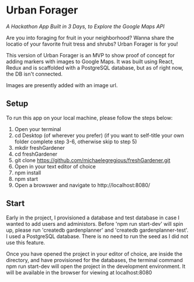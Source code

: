 # Urban Forager

_A Hackathon App Built in 3 Days, to Explore the Google Maps API_

Are you into foraging for fruit in your neighborhood? Wanna share the locatio of your favorite fruit tress and shrubs? Urban Forager is for you!

This version of Urban Forager is an MVP to show proof of concept for adding markers with images to Google Maps. It was built using React, Redux and is scaffolded with a PostgreSQL database, but as of right now, the DB isn't connected.

Images are presently added with an image url.

## Setup

To run this app on your local machine, please follow the steps below:

1.  Open your terminal
2.  cd Desktop (of wherever you prefer)
    (if you want to self-title your own folder complete step 3-6, otherwise skip to step 5)
3.  mkdir freshGardener
4.  cd freshGardener
5.  git clone https://github.com/michaelegregious/freshGardener.git
6.  Open in your text editor of choice
7.  npm install
8.  npm start
9.  Open a browswer and navigate to http://localhost:8080/

## Start

Early in the project, I provisioned a database and test database in case I wanted to add users and administors. Before 'npm run start-dev' will spin up, please run 'createdb gardenplanner' and 'createdb gardenplanner-test'. I used a PostgreSQL database. There is no need to run the seed as I did not use this feature.

Once you have opened the project in your editor of choice, are inside the directory, and have provisioned for the databases, the terminal command npm run start-dev will open the project in the development environment. It will be available in the browser for viewing at localhost:8080
